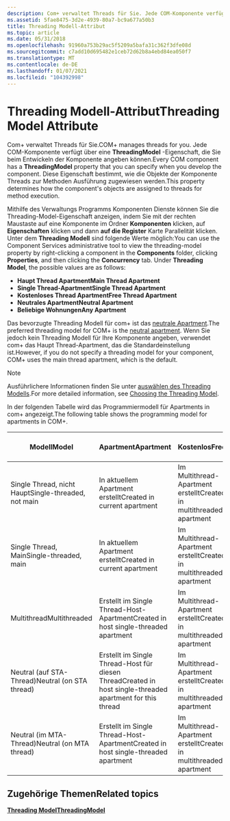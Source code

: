 ```yaml
---
description: Com+ verwaltet Threads für Sie. Jede COM-Komponente verfügt über eine ThreadingModel-Eigenschaft, die Sie beim Entwickeln der Komponente angeben können. Diese Eigenschaft bestimmt, wie die Komponenten Objekte Threads zur Methoden Ausführung zugewiesen werden.
ms.assetid: 5fae8475-3d2e-4939-80a7-bc9a677a50b3
title: Threading Modell-Attribut
ms.topic: article
ms.date: 05/31/2018
ms.openlocfilehash: 91960a753b29ac5f5209a5bafa31c362f3dfe08d
ms.sourcegitcommit: c7add10d695482e1ceb72d62b8a4ebd84ea050f7
ms.translationtype: MT
ms.contentlocale: de-DE
ms.lasthandoff: 01/07/2021
ms.locfileid: "104392998"
---
```

# <a name="threading-model-attribute"></a><span data-ttu-id="b9e71-105">Threading Modell-Attribut</span><span class="sxs-lookup"><span data-stu-id="b9e71-105">Threading Model Attribute</span></span>

<span data-ttu-id="b9e71-106">Com+ verwaltet Threads für Sie.</span><span class="sxs-lookup"><span data-stu-id="b9e71-106">COM+ manages threads for you.</span></span> <span data-ttu-id="b9e71-107">Jede COM-Komponente verfügt über eine **ThreadingModel** -Eigenschaft, die Sie beim Entwickeln der Komponente angeben können.</span><span class="sxs-lookup"><span data-stu-id="b9e71-107">Every COM component has a **ThreadingModel** property that you can specify when you develop the component.</span></span> <span data-ttu-id="b9e71-108">Diese Eigenschaft bestimmt, wie die Objekte der Komponente Threads zur Methoden Ausführung zugewiesen werden.</span><span class="sxs-lookup"><span data-stu-id="b9e71-108">This property determines how the component's objects are assigned to threads for method execution.</span></span>

<span data-ttu-id="b9e71-109">Mithilfe des Verwaltungs Programms Komponenten Dienste können Sie die Threading-Model-Eigenschaft anzeigen, indem Sie mit der rechten Maustaste auf eine Komponente im Ordner **Komponenten** klicken, auf **Eigenschaften** klicken und dann **auf die Register** Karte Parallelität klicken. Unter dem **Threading Modell** sind folgende Werte möglich:</span><span class="sxs-lookup"><span data-stu-id="b9e71-109">You can use the Component Services administrative tool to view the threading-model property by right-clicking a component in the **Components** folder, clicking **Properties**, and then clicking the **Concurrency** tab. Under **Threading Model**, the possible values are as follows:</span></span>

-   <span data-ttu-id="b9e71-110">**Haupt Thread Apartment**</span><span class="sxs-lookup"><span data-stu-id="b9e71-110">**Main Thread Apartment**</span></span>
-   <span data-ttu-id="b9e71-111">**Single Thread-Apartment**</span><span class="sxs-lookup"><span data-stu-id="b9e71-111">**Single Thread Apartment**</span></span>
-   <span data-ttu-id="b9e71-112">**Kostenloses Thread Apartment**</span><span class="sxs-lookup"><span data-stu-id="b9e71-112">**Free Thread Apartment**</span></span>
-   <span data-ttu-id="b9e71-113">**Neutrales Apartment**</span><span class="sxs-lookup"><span data-stu-id="b9e71-113">**Neutral Apartment**</span></span>
-   <span data-ttu-id="b9e71-114">**Beliebige Wohnungen**</span><span class="sxs-lookup"><span data-stu-id="b9e71-114">**Any Apartment**</span></span>

<span data-ttu-id="b9e71-115">Das bevorzugte Threading Modell für com+ ist das [neutrale Apartment](neutral-apartments.md).</span><span class="sxs-lookup"><span data-stu-id="b9e71-115">The preferred threading model for COM+ is the [neutral apartment](neutral-apartments.md).</span></span> <span data-ttu-id="b9e71-116">Wenn Sie jedoch kein Threading Modell für Ihre Komponente angeben, verwendet com+ das Haupt Thread-Apartment, das die Standardeinstellung ist.</span><span class="sxs-lookup"><span data-stu-id="b9e71-116">However, if you do not specify a threading model for your component, COM+ uses the main thread apartment, which is the default.</span></span>

> [!Note]  
> <span data-ttu-id="b9e71-117">Ausführlichere Informationen finden Sie unter [auswählen des Threading Modells](/windows/desktop/com/choosing-the-threading-model).</span><span class="sxs-lookup"><span data-stu-id="b9e71-117">For more detailed information, see [Choosing the Threading Model](/windows/desktop/com/choosing-the-threading-model).</span></span>

 

<span data-ttu-id="b9e71-118">In der folgenden Tabelle wird das Programmiermodell für Apartments in com+ angezeigt.</span><span class="sxs-lookup"><span data-stu-id="b9e71-118">The following table shows the programming model for apartments in COM+.</span></span>



| <span data-ttu-id="b9e71-119">Modell</span><span class="sxs-lookup"><span data-stu-id="b9e71-119">Model</span></span>                     | <span data-ttu-id="b9e71-120">Apartment</span><span class="sxs-lookup"><span data-stu-id="b9e71-120">Apartment</span></span>                                                 | <span data-ttu-id="b9e71-121">Kostenlos</span><span class="sxs-lookup"><span data-stu-id="b9e71-121">Free</span></span>                               | <span data-ttu-id="b9e71-122">Both</span><span class="sxs-lookup"><span data-stu-id="b9e71-122">Both</span></span>                               | <span data-ttu-id="b9e71-123">Neutral</span><span class="sxs-lookup"><span data-stu-id="b9e71-123">Neutral</span></span>                      | <span data-ttu-id="b9e71-124">Nicht angegeben</span><span class="sxs-lookup"><span data-stu-id="b9e71-124">Not Specified</span></span>                      |
|---------------------------|-----------------------------------------------------------|------------------------------------|------------------------------------|------------------------------|------------------------------------|
| <span data-ttu-id="b9e71-125">Single Thread, nicht Haupt</span><span class="sxs-lookup"><span data-stu-id="b9e71-125">Single-threaded, not main</span></span> | <span data-ttu-id="b9e71-126">In aktuellem Apartment erstellt</span><span class="sxs-lookup"><span data-stu-id="b9e71-126">Created in current apartment</span></span>                              | <span data-ttu-id="b9e71-127">Im Multithread-Apartment erstellt</span><span class="sxs-lookup"><span data-stu-id="b9e71-127">Created in multithreaded apartment</span></span> | <span data-ttu-id="b9e71-128">In aktuellem Apartment erstellt</span><span class="sxs-lookup"><span data-stu-id="b9e71-128">Created in current apartment</span></span>       | <span data-ttu-id="b9e71-129">In neutralem Apartment erstellt</span><span class="sxs-lookup"><span data-stu-id="b9e71-129">Created in neutral apartment</span></span> | <span data-ttu-id="b9e71-130">Erstellt in Haupt Thread-Apartment</span><span class="sxs-lookup"><span data-stu-id="b9e71-130">Created in main threaded apartment</span></span> |
| <span data-ttu-id="b9e71-131">Single Thread, Main</span><span class="sxs-lookup"><span data-stu-id="b9e71-131">Single-threaded, main</span></span>     | <span data-ttu-id="b9e71-132">In aktuellem Apartment erstellt</span><span class="sxs-lookup"><span data-stu-id="b9e71-132">Created in current apartment</span></span>                              | <span data-ttu-id="b9e71-133">Im Multithread-Apartment erstellt</span><span class="sxs-lookup"><span data-stu-id="b9e71-133">Created in multithreaded apartment</span></span> | <span data-ttu-id="b9e71-134">In aktuellem Apartment erstellt</span><span class="sxs-lookup"><span data-stu-id="b9e71-134">Created in current apartment</span></span>       | <span data-ttu-id="b9e71-135">In neutralem Apartment erstellt</span><span class="sxs-lookup"><span data-stu-id="b9e71-135">Created in neutral apartment</span></span> | <span data-ttu-id="b9e71-136">In aktuellem Apartment erstellt</span><span class="sxs-lookup"><span data-stu-id="b9e71-136">Created in current apartment</span></span>       |
| <span data-ttu-id="b9e71-137">Multithread</span><span class="sxs-lookup"><span data-stu-id="b9e71-137">Multithreaded</span></span>             | <span data-ttu-id="b9e71-138">Erstellt im Single Thread-Host-Apartment</span><span class="sxs-lookup"><span data-stu-id="b9e71-138">Created in host single-threaded apartment</span></span>                 | <span data-ttu-id="b9e71-139">Im Multithread-Apartment erstellt</span><span class="sxs-lookup"><span data-stu-id="b9e71-139">Created in multithreaded apartment</span></span> | <span data-ttu-id="b9e71-140">Im Multithread-Apartment erstellt</span><span class="sxs-lookup"><span data-stu-id="b9e71-140">Created in multithreaded apartment</span></span> | <span data-ttu-id="b9e71-141">In neutralem Apartment erstellt</span><span class="sxs-lookup"><span data-stu-id="b9e71-141">Created in neutral apartment</span></span> | <span data-ttu-id="b9e71-142">Erstellt in Haupt Thread-Apartment</span><span class="sxs-lookup"><span data-stu-id="b9e71-142">Created in main threaded apartment</span></span> |
| <span data-ttu-id="b9e71-143">Neutral (auf STA-Thread)</span><span class="sxs-lookup"><span data-stu-id="b9e71-143">Neutral (on STA thread)</span></span>   | <span data-ttu-id="b9e71-144">Erstellt im Single Thread-Host für diesen Thread</span><span class="sxs-lookup"><span data-stu-id="b9e71-144">Created in host single-threaded apartment for this thread</span></span> | <span data-ttu-id="b9e71-145">Im Multithread-Apartment erstellt</span><span class="sxs-lookup"><span data-stu-id="b9e71-145">Created in multithreaded apartment</span></span> | <span data-ttu-id="b9e71-146">In neutralem Apartment erstellt</span><span class="sxs-lookup"><span data-stu-id="b9e71-146">Created in neutral apartment</span></span>       | <span data-ttu-id="b9e71-147">In neutralem Apartment erstellt</span><span class="sxs-lookup"><span data-stu-id="b9e71-147">Created in neutral apartment</span></span> | <span data-ttu-id="b9e71-148">Erstellt in Haupt Thread-Apartment</span><span class="sxs-lookup"><span data-stu-id="b9e71-148">Created in main threaded apartment</span></span> |
| <span data-ttu-id="b9e71-149">Neutral (im MTA-Thread)</span><span class="sxs-lookup"><span data-stu-id="b9e71-149">Neutral (on MTA thread)</span></span>   | <span data-ttu-id="b9e71-150">Erstellt im Single Thread-Host-Apartment</span><span class="sxs-lookup"><span data-stu-id="b9e71-150">Created in host single-threaded apartment</span></span>                 | <span data-ttu-id="b9e71-151">Im Multithread-Apartment erstellt</span><span class="sxs-lookup"><span data-stu-id="b9e71-151">Created in multithreaded apartment</span></span> | <span data-ttu-id="b9e71-152">In neutralem Apartment erstellt</span><span class="sxs-lookup"><span data-stu-id="b9e71-152">Created in neutral apartment</span></span>       | <span data-ttu-id="b9e71-153">In neutralem Apartment erstellt</span><span class="sxs-lookup"><span data-stu-id="b9e71-153">Created in neutral apartment</span></span> | <span data-ttu-id="b9e71-154">Erstellt in Haupt Thread-Apartment</span><span class="sxs-lookup"><span data-stu-id="b9e71-154">Created in main threaded apartment</span></span> |



 

## <a name="related-topics"></a><span data-ttu-id="b9e71-155">Zugehörige Themen</span><span class="sxs-lookup"><span data-stu-id="b9e71-155">Related topics</span></span>

<dl> <dt>

[<span data-ttu-id="b9e71-156">**Threading Model**</span><span class="sxs-lookup"><span data-stu-id="b9e71-156">**ThreadingModel**</span></span>](components.md)
</dt> </dl>

 

 
